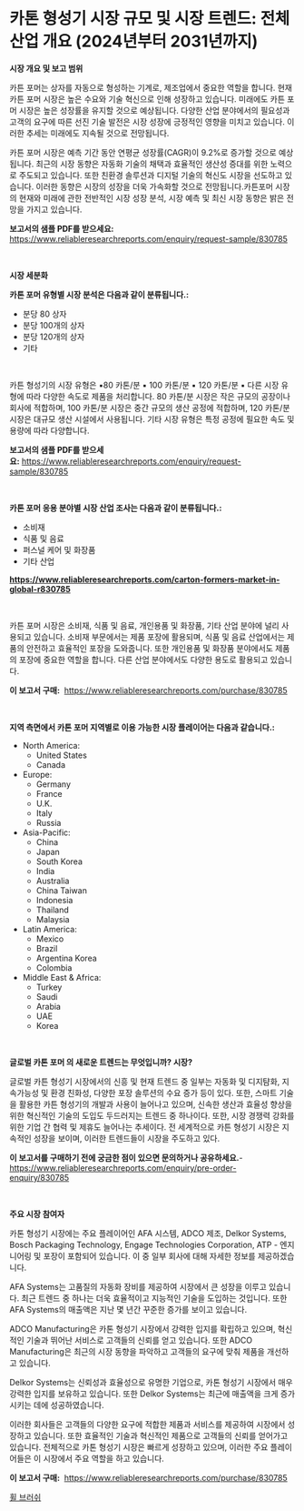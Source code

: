 <p><h1>카톤 형성기 시장 규모 및 시장 트렌드: 전체 산업 개요 (2024년부터 2031년까지)</h1></p><p><strong>시장 개요 및 보고 범위</strong></p>
<p><p>카튼 포머는 상자를 자동으로 형성하는 기계로, 제조업에서 중요한 역할을 합니다. 현재 카튼 포머 시장은 높은 수요와 기술 혁신으로 인해 성장하고 있습니다. 미래에도 카튼 포머 시장은 높은 성장률을 유지할 것으로 예상됩니다. 다양한 산업 분야에서의 필요성과 고객의 요구에 따른 선진 기술 발전은 시장 성장에 긍정적인 영향을 미치고 있습니다. 이러한 추세는 미래에도 지속될 것으로 전망됩니다. </p><p>카튼 포머 시장은 예측 기간 동안 연평균 성장률(CAGR)이 9.2%로 증가할 것으로 예상됩니다. 최근의 시장 동향은 자동화 기술의 채택과 효율적인 생산성 증대를 위한 노력으로 주도되고 있습니다. 또한 친환경 솔루션과 디지털 기술의 혁신도 시장을 선도하고 있습니다. 이러한 동향은 시장의 성장을 더욱 가속화할 것으로 전망됩니다.카튼포머 시장의 현재와 미래에 관한 전반적인 시장 성장 분석, 시장 예측 및 최신 시장 동향은 밝은 전망을 가지고 있습니다.</p></p>
<p><strong>보고서의 샘플 PDF를 받으세요:</strong> <a href="https://www.reliableresearchreports.com/enquiry/request-sample/830785">https://www.reliableresearchreports.com/enquiry/request-sample/830785</a></p>
<p>&nbsp;</p>
<p><strong>시장 세분화</strong></p>
<p><strong>카톤 포머 유형별 시장 분석은 다음과 같이 분류됩니다.:</strong></p>
<p><ul><li>분당 80 상자</li><li>분당 100개의 상자</li><li>분당 120개의 상자</li><li>기타</li></ul></p>
<p>&nbsp;</p>
<p><p>카튼 형성기의 시장 유형은 ▪️80 카톤/분 ▪️ 100 카톤/분 ▪️ 120 카톤/분 ▪️ 다른 시장 유형에 따라 다양한 속도로 제품을 처리합니다. 80 카톤/분 시장은 작은 규모의 공장이나 회사에 적합하며, 100 카톤/분 시장은 중간 규모의 생산 공정에 적합하며, 120 카톤/분 시장은 대규모 생산 시설에서 사용됩니다. 기타 시장 유형은 특정 공정에 필요한 속도 및 용량에 따라 다양합니다.</p></p>
<p><strong>보고서의 샘플 PDF를 받으세요:</strong>&nbsp;<a href="https://www.reliableresearchreports.com/enquiry/request-sample/830785">https://www.reliableresearchreports.com/enquiry/request-sample/830785</a></p>
<p>&nbsp;</p>
<p><strong> 카톤 포머 응용 분야별 시장 산업 조사는 다음과 같이 분류됩니다.:</strong></p>
<p><ul><li>소비재</li><li>식품 및 음료</li><li>퍼스널 케어 및 화장품</li><li>기타 산업</li></ul></p>
<p><strong><a href="https://www.reliableresearchreports.com/carton-formers-market-in-global-r830785">https://www.reliableresearchreports.com/carton-formers-market-in-global-r830785</a></strong></p>
<p>&nbsp;</p>
<p><p>카튼 포머 시장은 소비재, 식품 및 음료, 개인용품 및 화장품, 기타 산업 분야에 널리 사용되고 있습니다. 소비재 부문에서는 제품 포장에 활용되며, 식품 및 음료 산업에서는 제품의 안전하고 효율적인 포장을 도와줍니다. 또한 개인용품 및 화장품 분야에서도 제품의 포장에 중요한 역할을 합니다. 다른 산업 분야에서도 다양한 용도로 활용되고 있습니다.</p></p>
<p><strong>이 보고서 구매:</strong>&nbsp; <a href="https://www.reliableresearchreports.com/purchase/830785">https://www.reliableresearchreports.com/purchase/830785</a></p>
<p>&nbsp;</p>
<p><strong>지역 측면에서 카톤 포머 지역별로 이용 가능한 시장 플레이어는 다음과 같습니다.:</strong></p>
<p><ul>
    <li>
        North America:
        <ul>
            <li>United States</li>
            <li>Canada</li>
        </ul>
    </li>
    <li>
        Europe:
        <ul>
            <li>Germany</li>
            <li>France</li>
            <li>U.K.</li>
            <li>Italy</li>
            <li>Russia</li>
        </ul>
    </li>
    <li>
        Asia-Pacific:
        <ul>
            <li>China</li>
            <li>Japan</li>
            <li>South Korea</li>
            <li>India</li>
            <li>Australia</li>
            <li>China Taiwan</li>
            <li>Indonesia</li>
            <li>Thailand</li>
            <li>Malaysia</li>
        </ul>
    </li>
    <li>
        Latin America:
        <ul>
            <li>Mexico</li>
            <li>Brazil</li>
            <li>Argentina Korea</li>
            <li>Colombia</li>
        </ul>
    </li>
    <li>
        Middle East & Africa:
        <ul>
            <li>Turkey</li>
            <li>Saudi</li>
            <li>Arabia</li>
            <li>UAE</li>
            <li>Korea</li>
        </ul>
    </li>
    </ul></p>
<p>&nbsp;</p>
<p><strong>글로벌 카톤 포머 의 새로운 트렌드는 무엇입니까? 시장?</strong></p>
<p><p>글로벌 카튼 형성기 시장에서의 신흥 및 현재 트렌드 중 일부는 자동화 및 디지턈화, 지속가능성 및 환경 친화성, 다양한 포장 솔루션의 수요 증가 등이 있다. 또한, 스마트 기술을 활용한 카튼 형성기의 개발과 사용이 늘어나고 있으며, 신속한 생산과 효율성 향상을 위한 혁신적인 기술의 도입도 두드러지는 트렌드 중 하나이다. 또한, 시장 경쟁력 강화를 위한 기업 간 협력 및 제휴도 늘어나는 추세이다. 전 세계적으로 카튼 형성기 시장은 지속적인 성장을 보이며, 이러한 트렌드들이 시장을 주도하고 있다.</p></p>
<p><strong>이 보고서를 구매하기 전에 궁금한 점이 있으면 문의하거나 공유하세요.</strong>- <a href="https://www.reliableresearchreports.com/enquiry/pre-order-enquiry/830785">https://www.reliableresearchreports.com/enquiry/pre-order-enquiry/830785</a></p>
<p>&nbsp;</p>
<p><strong>주요 시장 참여자</strong></p>
<p><p>카톤 형성기 시장에는 주요 플레이어인 AFA 시스템, ADCO 제조, Delkor Systems, Bosch Packaging Technology, Engage Technologies Corporation, ATP - 엔지니어링 및 포장이 포함되어 있습니다. 이 중 일부 회사에 대해 자세한 정보를 제공하겠습니다.</p><p>AFA Systems는 고품질의 자동화 장비를 제공하여 시장에서 큰 성장을 이루고 있습니다. 최근 트렌드 중 하나는 더욱 효율적이고 지능적인 기술을 도입하는 것입니다. 또한 AFA Systems의 매출액은 지난 몇 년간 꾸준한 증가를 보이고 있습니다.</p><p>ADCO Manufacturing은 카톤 형성기 시장에서 강력한 입지를 확립하고 있으며, 혁신적인 기술과 뛰어난 서비스로 고객들의 신뢰를 얻고 있습니다. 또한 ADCO Manufacturing은 최근의 시장 동향을 파악하고 고객들의 요구에 맞춰 제품을 개선하고 있습니다.</p><p>Delkor Systems는 신뢰성과 효율성으로 유명한 기업으로, 카톤 형성기 시장에서 매우 강력한 입지를 보유하고 있습니다. 또한 Delkor Systems는 최근에 매출액을 크게 증가시키는 데에 성공하였습니다.</p><p>이러한 회사들은 고객들의 다양한 요구에 적합한 제품과 서비스를 제공하여 시장에서 성장하고 있습니다. 또한 효율적인 기술과 혁신적인 제품으로 고객들의 신뢰를 얻어가고 있습니다. 전체적으로 카톤 형성기 시장은 빠르게 성장하고 있으며, 이러한 주요 플레이어들은 이 시장에서 주요 역할을 하고 있습니다.</p></p>
<p><strong>이 보고서 구매:</strong>&nbsp;&nbsp;<a href="https://www.reliableresearchreports.com/purchase/830785">https://www.reliableresearchreports.com/purchase/830785</a></p>
<p><p><a href="https://github.com/trmesnao7959541/Market-Research-Report-List-1/blob/main/520999524351.md">휠 브러쉬</a></p></p>